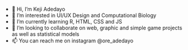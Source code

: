 - 👋 Hi, I’m Keji Adedayo
- 👀 I’m interested in UI/UX Design and Computational Biology
- 🌱 I’m currently learning R, HTML, CSS and JS
- 💞️ I’m looking to collaborate on web, graphic and simple game projects as well as statistical models
- 📫 You can reach me on instagram @ore_adedayo

<!---
Keji1023/Keji1023 is a ✨ special ✨ repository because its `README.md` (this file) appears on your GitHub profile.
You can click the Preview link to take a look at your changes.
--->
